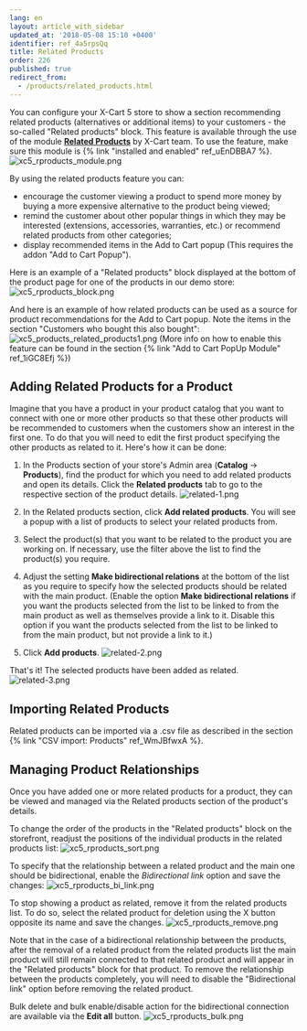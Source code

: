 ```yaml
---
lang: en
layout: article_with_sidebar
updated_at: '2018-05-08 15:10 +0400'
identifier: ref_4a5rpsQq
title: Related Products
order: 226
published: true
redirect_from:
  - /products/related_products.html
---
```

You can configure your X-Cart 5 store to show a section recommending related products (alternatives or additional items) to your customers - the so-called "Related products" block. This feature is available through the use of the module **[Related Products](https://market.x-cart.com/addons/related-products.html)** by X-Cart team. To use the feature, make sure this module is {% link "installed and enabled" ref_uEnDBBA7 %}.
![xc5_rproducts_module.png]({{site.baseurl}}/attachments/ref_4a5rpsQq/xc5_rproducts_module.png)

By using the related products feature you can: 
* encourage the customer viewing a product to spend more money by buying a more expensive alternative to the product being viewed;
* remind the customer about other popular things in which they may be interested (extensions, accessories, warranties, etc.) or recommend related products from other categories; 
* display recommended items in the Add to Cart popup (This requires the addon "Add to Cart Popup").

Here is an example of a "Related products" block displayed at the bottom of the product page for one of the products in our demo store:
![xc5_rproducts_block.png]({{site.baseurl}}/attachments/ref_4a5rpsQq/xc5_rproducts_block.png)

And here is an example of how related products can be used as a source for product recommendations for the Add to Cart popup. Note the items in the section "Customers who bought this also bought":
![xc5_products_related_products1.png]({{site.baseurl}}/attachments/ref_4a5rpsQq/xc5_products_related_products1.png)
(More info on how to enable this feature can be found in the section {% link "Add to Cart PopUp Module" ref_1iGC8Efj %})

## Adding Related Products for a Product
Imagine that you have a product in your product catalog that you want to connect with one or more other products so that these other products will be recommended to customers when the customers show an interest in the first one. To do that you will need to edit the first product specifying the other products as related to it. Here's how it can be done: 

1. In the Products section of your store's Admin area (**Catalog** -> **Products**), find the product for which you need to add related products and open its details. Click the **Related products** tab to go to the respective section of the product details.
  ![related-1.png]({{site.baseurl}}/attachments/ref_4a5rpsQq/related-1.png)

2. In the Related products section, click **Add related products**. You will see a popup with a list of products to select your related products from.

3. Select the product(s) that you want to be related to the product you are working on. If necessary, use the filter above the list to find the product(s) you require.

4. Adjust the setting **Make bidirectional relations** at the bottom of the list as you require to specify how the selected products should be related with the main product. (Enable the option **Make bidirectional relations** if you want the products selected from the list to be linked to from the main product as well as themselves provide a link to it. Disable this option if you want the products selected from the list to be linked to from the main product, but not provide a link to it.)   

5. Click **Add products**.
  ![related-2.png]({{site.baseurl}}/attachments/ref_4a5rpsQq/related-2.png)

That's it! The selected products have been added as related.
  ![related-3.png]({{site.baseurl}}/attachments/ref_4a5rpsQq/related-3.png)

## Importing Related Products
Related products can be imported via a .csv file as described in the section {% link "CSV import: Products" ref_WmJBfwxA %}.

## Managing Product Relationships
Once you have added one or more related products for a product, they can be viewed and managed via the Related products section of the product's details. 

To change the order of the products in the "Related products" block on the storefront, readjust the positions of the individual products in the related products list:
![xc5_rproducts_sort.png]({{site.baseurl}}/attachments/ref_4a5rpsQq/xc5_rproducts_sort.png)

To specify that the relationship between a related product and the main one should be bidirectional, enable the _Bidirectional link_ option and save the changes:
![xc5_rproducts_bi_link.png]({{site.baseurl}}/attachments/ref_4a5rpsQq/xc5_rproducts_bi_link.png)

To stop showing a product as related, remove it from the related products list. To do so, select the related product for deletion using the X button opposite its name and save the changes.
![xc5_rproducts_remove.png]({{site.baseurl}}/attachments/ref_4a5rpsQq/xc5_rproducts_remove.png)

Note that in the case of a bidirectional relationship between the products, after the removal of a related product from the related products list the main product will still remain connected to that related product and will appear in the "Related products" block for that product. To remove the relationship between the products completely, you will need to disable the "Bidirectional link" option before removing the related product.

Bulk delete and bulk enable/disable action for the bidirectional connection are available via the **Edit all** button.
![xc5_rproducts_bulk.png]({{site.baseurl}}/attachments/ref_4a5rpsQq/xc5_rproducts_bulk.png)

